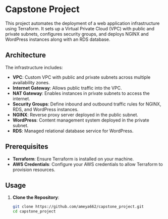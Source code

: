 # Capstone Project

This project automates the deployment of a web application infrastructure using Terraform. It sets up a Virtual Private Cloud (VPC) with public and private subnets, configures security groups, and deploys NGINX and WordPress instances along with an RDS database.

## Architecture

The infrastructure includes:

- **VPC**: Custom VPC with public and private subnets across multiple availability zones.
- **Internet Gateway**: Allows public traffic into the VPC.
- **NAT Gateway**: Enables instances in private subnets to access the internet.
- **Security Groups**: Define inbound and outbound traffic rules for NGINX, RDS, and WordPress instances.
- **NGINX**: Reverse proxy server deployed in the public subnet.
- **WordPress**: Content management system deployed in the private subnet.
- **RDS**: Managed relational database service for WordPress.

## Prerequisites

- **Terraform**: Ensure Terraform is installed on your machine.
- **AWS Credentials**: Configure your AWS credentials to allow Terraform to provision resources.

## Usage

1. **Clone the Repository**:

   ```bash
   git clone https://github.com/ameya662/capstone_project.git
   cd capstone_project

